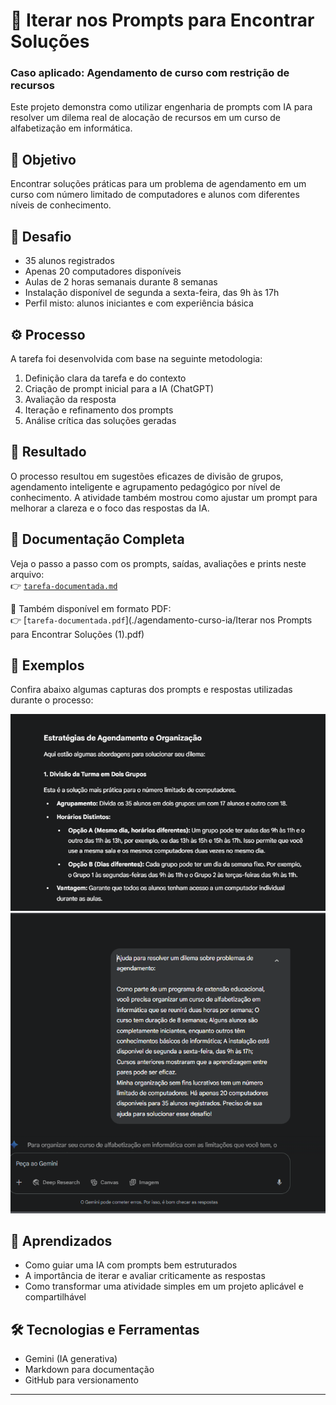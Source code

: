 # 🧠 Iterar nos Prompts para Encontrar Soluções
  ### Caso aplicado: Agendamento de curso com restrição de recursos



Este projeto demonstra como utilizar engenharia de prompts com IA para resolver um dilema real de alocação de recursos em um curso de alfabetização em informática.

## 🎯 Objetivo

Encontrar soluções práticas para um problema de agendamento em um curso com número limitado de computadores e alunos com diferentes níveis de conhecimento.

## 🧩 Desafio

- 35 alunos registrados
- Apenas 20 computadores disponíveis
- Aulas de 2 horas semanais durante 8 semanas
- Instalação disponível de segunda a sexta-feira, das 9h às 17h
- Perfil misto: alunos iniciantes e com experiência básica

## ⚙️ Processo

A tarefa foi desenvolvida com base na seguinte metodologia:

1. Definição clara da tarefa e do contexto
2. Criação de prompt inicial para a IA (ChatGPT)
3. Avaliação da resposta
4. Iteração e refinamento dos prompts
5. Análise crítica das soluções geradas

## 🧪 Resultado

O processo resultou em sugestões eficazes de divisão de grupos, agendamento inteligente e agrupamento pedagógico por nível de conhecimento. A atividade também mostrou como ajustar um prompt para melhorar a clareza e o foco das respostas da IA.

## 📄 Documentação Completa

Veja o passo a passo com os prompts, saídas, avaliações e prints neste arquivo:  
👉 [`tarefa-documentada.md`](./tarefa-documentada.md)

📎 Também disponível em formato PDF:  
👉 [`tarefa-documentada.pdf`](./agendamento-curso-ia/Iterar nos Prompts para Encontrar Soluções (1).pdf)

## 📸 Exemplos

Confira abaixo algumas capturas dos prompts e respostas utilizadas durante o processo:

![Prompt reformulado](./imagens/5.png)  
![Resposta reformulada da IA](./imagens/7.png)

## 🚀 Aprendizados

- Como guiar uma IA com prompts bem estruturados
- A importância de iterar e avaliar criticamente as respostas
- Como transformar uma atividade simples em um projeto aplicável e compartilhável

## 🛠️ Tecnologias e Ferramentas

- Gemini (IA generativa)
- Markdown para documentação
- GitHub para versionamento

---

